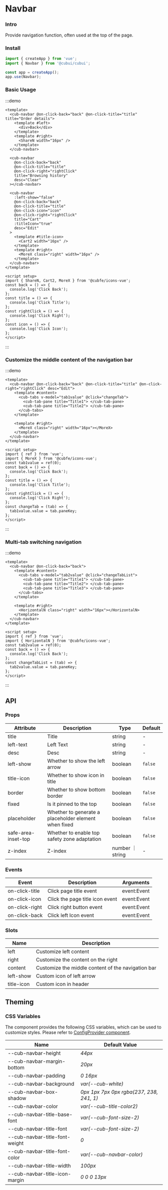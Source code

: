 # Navbar

### Intro

Provide navigation function, often used at the top of the page.

### Install

```js
import { createApp } from 'vue';
import { Navbar } from '@cubui/cubui';

const app = createApp();
app.use(Navbar);
```

### Basic Usage

:::demo

```vue
<template>
  <cub-navbar @on-click-back="back" @on-click-title="title" title="Order details">
    <template #left>
      <div>Back</div>
    </template>
    <template #right>
      <ShareN width="16px" />
    </template>
  </cub-navbar>

  <cub-navbar
    @on-click-back="back"
    @on-click-title="title"
    @on-click-right="rightClick"
    title="Browsing history"
    desc="Clear"
  ></cub-navbar>

  <cub-navbar
    :left-show="false"
    @on-click-back="back"
    @on-click-title="title"
    @on-click-icon="icon"
    @on-click-right="rightClick"
    title="Cart"
    :titleIcon="true"
    desc="Edit"
  >
    <template #title-icon>
      <Cart2 width="16px" />
    </template>
    <template #right>
      <MoreX class="right" width="16px" />
    </template>
  </cub-navbar>
</template>

<script setup>
import { ShareN, Cart2, MoreX } from '@cubfe/icons-vue';
const back = () => {
  console.log('Click Back');
};
const title = () => {
  console.log('Click Title');
};
const rightClick = () => {
  console.log('Click Right');
};
const icon = () => {
  console.log('Click Icon');
};
</script>
```

:::

### Customize the middle content of the navigation bar

:::demo

```vue
<template>
  <cub-navbar @on-click-back="back" @on-click-title="title" @on-click-right="rightClick" desc="Edit">
    <template #content>
      <cub-tabs v-model="tab1value" @click="changeTab">
        <cub-tab-pane title="Title1"> </cub-tab-pane>
        <cub-tab-pane title="Title2"> </cub-tab-pane>
      </cub-tabs>
    </template>

    <template #right>
      <MoreX class="right" width="16px"></MoreX>
    </template>
  </cub-navbar>
</template>

<script setup>
import { ref } from 'vue';
import { MoreX } from '@cubfe/icons-vue';
const tab1value = ref(0);
const back = () => {
  console.log('Click Back');
};
const title = () => {
  console.log('Click Title');
};
const rightClick = () => {
  console.log('Click Right');
};
const changeTab = (tab) => {
  tab1value.value = tab.paneKey;
};
</script>
```

:::

### Multi-tab switching navigation

:::demo

```vue
<template>
  <cub-navbar @on-click-back="back">
    <template #content>
      <cub-tabs v-model="tab2value" @click="changeTabList">
        <cub-tab-pane title="Title1"> </cub-tab-pane>
        <cub-tab-pane title="Title2"> </cub-tab-pane>
        <cub-tab-pane title="Title3"> </cub-tab-pane>
      </cub-tabs>
    </template>

    <template #right>
      <HorizontalN class="right" width="16px"></HorizontalN>
    </template>
  </cub-navbar>
</template>

<script setup>
import { ref } from 'vue';
import { HorizontalN } from '@cubfe/icons-vue';
const tab2value = ref(0);
const back = () => {
  console.log('Click Back');
};
const changeTabList = (tab) => {
  tab2value.value = tab.paneKey;
};
</script>
```

:::

## API

### Props

| Attribute           | Description                                          | Type             | Default |
| ------------------- | ---------------------------------------------------- | ---------------- | ------- |
| title               | Title                                                | string           | -       |
| left-text           | Left Text                                            | string           | -       |
| desc                | Desc                                                 | string           | -       |
| left-show           | Whether to show the left arrow                       | boolean          | `false` |
| title-icon          | Whether to show icon in title                        | boolean          | `false` |
| border              | Whether to show bottom border                        | boolean          | `false` |
| fixed               | Is it pinned to the top                              | boolean          | `false` |
| placeholder         | Whether to generate a placeholder element when fixed | boolean          | `false` |
| safe-area-inset-top | Whether to enable top safety zone adaptation         | boolean          | `false` |
| z-index             | Z-index                                              | number ｜ string | -       |

### Events

| Event          | Description                     | Arguments   |
| -------------- | ------------------------------- | ----------- |
| on-click-title | Click page title event          | event:Event |
| on-click-icon  | Click the page title icon event | event:Event |
| on-click-right | Click right button event        | event:Event |
| on-click-back  | Click left Icon event           | event:Event |

### Slots

| Name       | Description                                        |
| ---------- | -------------------------------------------------- |
| left       | Customize left content                             |
| right      | Customize the content on the right                 |
| content    | Customize the middle content of the navigation bar |
| left-show  | Custom icon of left arrow                          |
| title-icon | Custom icon in header                              |

## Theming

### CSS Variables

The component provides the following CSS variables, which can be used to customize styles. Please refer to [ConfigProvider component](#/en-US/component/configprovider).

| Name                           | Default Value                            |
| ------------------------------ | ---------------------------------------- |
| --cub-navbar-height            | _44px_                                   |
| --cub-navbar-margin-bottom     | _20px_                                   |
| --cub-navbar-padding           | _0 16px_                                 |
| --cub-navbar-background        | _var(--cub-white)_                       |
| --cub-navbar-box-shadow        | _0px 1px 7px 0px rgba(237, 238, 241, 1)_ |
| --cub-navbar-color             | _var(--cub-title-color2)_                |
| --cub-navbar-title-base-font   | _var(--cub-font-size-2)_                 |
| --cub-navbar-title-font        | _var(--cub-font-size-2)_                 |
| --cub-navbar-title-font-weight | _0_                                      |
| --cub-navbar-title-font-color  | _var(--cub-navbar-color)_                |
| --cub-navbar-title-width       | _100px_                                  |
| --cub-navbar-title-icon-margin | _0 0 0 13px_                             |
